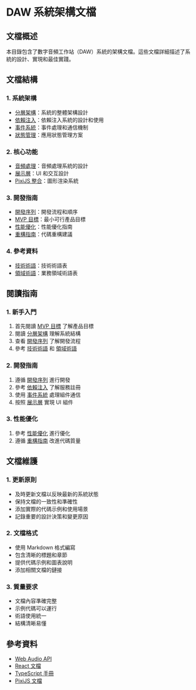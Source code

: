 # DAW 系統架構文檔

## 文檔概述

本目錄包含了數字音頻工作站（DAW）系統的架構文檔。這些文檔詳細描述了系統的設計、實現和最佳實踐。

## 文檔結構

### 1. 系統架構
- [分層架構](./layered-architecture.md)：系統的整體架構設計
- [依賴注入](./dependency-injection.md)：依賴注入系統的設計和使用
- [事件系統](./event-system.md)：事件處理和通信機制
- [狀態管理](./state-management.md)：應用狀態管理方案

### 2. 核心功能
- [音頻處理](./audio-processing.md)：音頻處理系統的設計
- [展示層](./presentation-layer.md)：UI 和交互設計
- [PixiJS 整合](./pixijs-integration.md)：圖形渲染系統

### 3. 開發指南
- [開發序列](./development-sequence.md)：開發流程和順序
- [MVP 目標](./mvp-goals.md)：最小可行產品目標
- [性能優化](./performance-optimization.md)：性能優化指南
- [重構指南](./refactoring-guide.md)：代碼重構建議

### 4. 參考資料
- [技術術語](./technical-terms.md)：技術術語表
- [領域術語](./domain-terms.md)：業務領域術語表

## 閱讀指南

### 1. 新手入門
1. 首先閱讀 [MVP 目標](./mvp-goals.md) 了解產品目標
2. 閱讀 [分層架構](./layered-architecture.md) 理解系統結構
3. 查看 [開發序列](./development-sequence.md) 了解開發流程
4. 參考 [技術術語](./technical-terms.md) 和 [領域術語](./domain-terms.md)

### 2. 開發指南
1. 遵循 [開發序列](./development-sequence.md) 進行開發
2. 參考 [依賴注入](./dependency-injection.md) 了解服務註冊
3. 使用 [事件系統](./event-system.md) 處理組件通信
4. 按照 [展示層](./presentation-layer.md) 實現 UI 組件

### 3. 性能優化
1. 參考 [性能優化](./performance-optimization.md) 進行優化
2. 遵循 [重構指南](./refactoring-guide.md) 改進代碼質量

## 文檔維護

### 1. 更新原則
- 及時更新文檔以反映最新的系統狀態
- 保持文檔的一致性和準確性
- 添加實際的代碼示例和使用場景
- 記錄重要的設計決策和變更原因

### 2. 文檔格式
- 使用 Markdown 格式編寫
- 包含清晰的標題和章節
- 提供代碼示例和圖表說明
- 添加相關文檔的鏈接

### 3. 質量要求
- 文檔內容準確完整
- 示例代碼可以運行
- 術語使用統一
- 結構清晰易懂

## 參考資料

- [Web Audio API](https://developer.mozilla.org/en-US/docs/Web/API/Web_Audio_API)
- [React 文檔](https://reactjs.org/docs/getting-started.html)
- [TypeScript 手冊](https://www.typescriptlang.org/docs/)
- [PixiJS 文檔](https://pixijs.download/release/docs/index.html)
